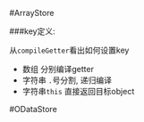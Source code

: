 #ArrayStore

###key定义:
 
 从`compileGetter`看出如何设置key
 
 - 数组
    分别编译getter
 - 字符串
    `.`号分割, 递归编译
 - 字符串`this`
    直接返回目标object


#ODataStore

